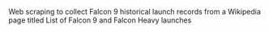 Web scraping to collect Falcon 9 historical launch records from a Wikipedia page titled List of Falcon 9 and Falcon Heavy launches
